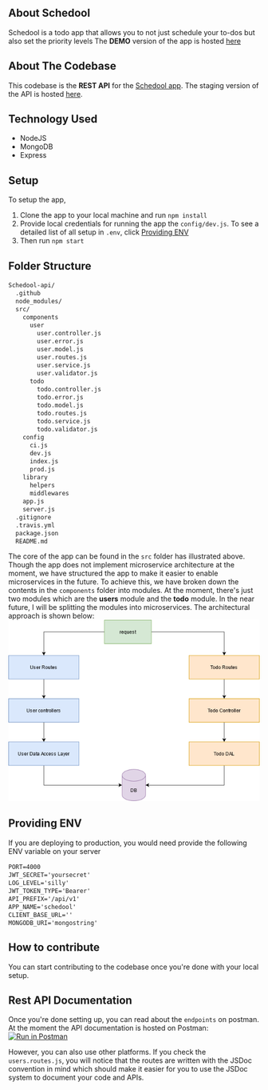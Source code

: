 ## About Schedool

Schedool is a todo app that allows you to not just schedule your to-dos but also set the priority levels
The **DEMO** version of the app is hosted [here](https://schedool.herokuapp.com/)

## About The Codebase

This codebase is the **REST API** for the [Schedool app](https://schedool.herokuapp.com/). The staging version of the API is hosted [here](https://schedool-api.herokuapp.com/).

## Technology Used

- NodeJS
- MongoDB
- Express

## Setup

To setup the app,

1. Clone the app to your local machine and run `npm install`
2. Provide local credentials for running the app the `config/dev.js`. To see a detailed list of all setup in `.env`, click [Providing ENV](#providing-env)
3. Then run `npm start`

## Folder Structure

```
Schedool-api/
  .github
  node_modules/
  src/
    components
      user
        user.controller.js
        user.error.js
        user.model.js
        user.routes.js
        user.service.js
        user.validator.js
      todo
        todo.controller.js
        todo.error.js
        todo.model.js
        todo.routes.js
        todo.service.js
        todo.validator.js
    config
      ci.js
      dev.js
      index.js
      prod.js
    library
      helpers
      middlewares
    app.js
    server.js
  .gitignore
  .travis.yml
  package.json
  README.md
```

The core of the app can be found in the `src` folder has illustrated above. Though the app does not implement microservice architecture at the moment, we have structured the app to make it easier to enable microservices in the future. To achieve this, we have broken down the contents in the `components` folder into modules. At the moment, there's just two modules which are the **users** module and the **todo** module. In the near future, I will be splitting the modules into microservices. The architectural approach is shown below:
![structure](https://github.com/hameeddamee/schedool-api/blob/master/structure.png)

## Providing ENV

If you are deploying to production, you would need provide the following ENV variable on your server

```
PORT=4000
JWT_SECRET='yoursecret'
LOG_LEVEL='silly'
JWT_TOKEN_TYPE='Bearer'
API_PREFIX='/api/v1'
APP_NAME='schedool'
CLIENT_BASE_URL=''
MONGODB_URI='mongostring'
```

## How to contribute

You can start contributing to the codebase once you're done with your local setup.

## Rest API Documentation

Once you're done setting up, you can read about the `endpoints` on postman.
At the moment the API documentation is hosted on Postman:<br>
[![Run in Postman](https://run.pstmn.io/button.svg)](https://documenter.getpostman.com/view/11294995/TVYM3aac)

However, you can also use other platforms. If you check the `users.routes.js`, you will notice that the routes are written with the JSDoc convention in mind which should make it easier for you to use the JSDoc system to document your code and APIs.
